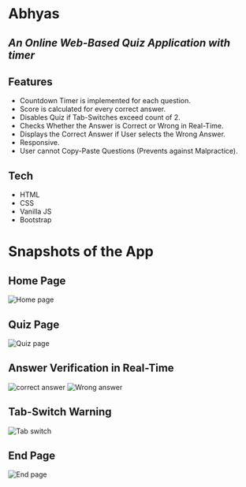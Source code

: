 # Abhyas
## _An Online Web-Based Quiz Application with timer_

## Features
- Countdown Timer is implemented for each question.
- Score is calculated for every correct answer.
- Disables Quiz if Tab-Switches exceed count of 2.
- Checks Whether the Answer is Correct or Wrong in Real-Time.
- Displays the Correct Answer if User selects the Wrong Answer.
- Responsive.
- User cannot Copy-Paste Questions (Prevents against Malpractice).

## Tech

- HTML
- CSS
- Vanilla JS
- Bootstrap

# Snapshots of the App
## Home Page
![Home page](https://user-images.githubusercontent.com/103204327/200156961-2b97d0d0-fa17-42a9-9924-88d56a2a0f45.png)
## Quiz Page
![Quiz page](https://user-images.githubusercontent.com/103204327/200157000-fac2790f-4386-4f56-a853-6fa0156d48fe.png)
## Answer Verification in Real-Time
![correct answer](https://user-images.githubusercontent.com/103204327/200156991-216ce597-d86b-4bca-aaae-b66513797676.png)
![Wrong answer](https://user-images.githubusercontent.com/103204327/200157025-73612bad-e378-4e01-a96b-5657c8813744.png)
## Tab-Switch Warning
![Tab switch](https://user-images.githubusercontent.com/103204327/200157011-c74e4e24-bc73-4b4e-a72e-e03fb355f334.png)
## End Page
![End page](https://user-images.githubusercontent.com/103204327/200157038-0c6809c8-68ad-4f52-b309-ddf625de8729.png)
